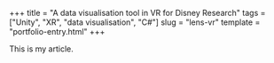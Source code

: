+++
title = "A data visualisation tool in VR for Disney Research"
tags = ["Unity", "XR", "data visualisation", "C#"]
slug = "lens-vr"
template = "portfolio-entry.html"
+++

This is my article.
